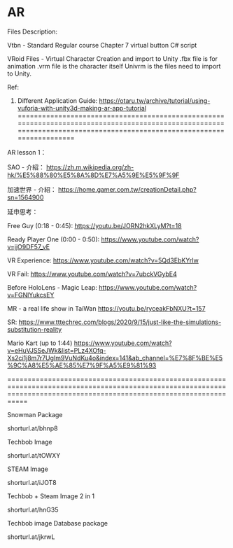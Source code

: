 # AR

Files Description:

Vtbn - Standard Regular course Chapter 7 virtual button C# script

VRoid Files - Virtual Character Creation and import to Unity
              .fbx file is for animation
              .vrm file is the character itself
              Univrm is the files need to import to Unity.
              
             
Ref:

1. Different Application Guide:
https://otaru.tw/archive/tutorial/using-vuforia-with-unity3d-making-ar-app-tutorial
=======================================================================================================================================================================

AR lesson 1：

SAO - 介紹：
https://zh.m.wikipedia.org/zh-hk/%E5%88%80%E5%8A%8D%E7%A5%9E%E5%9F%9F

加速世界 - 介紹：
https://home.gamer.com.tw/creationDetail.php?sn=1564900

延申思考：

Free Guy (0:18 - 0:45):
https://youtu.be/JORN2hkXLyM?t=18

Ready Player One (0:00 - 0:50):
https://www.youtube.com/watch?v=jjO9DF57_vE

VR Experience: 
https://www.youtube.com/watch?v=5Qd3EbKYrIw

VR Fail: 
https://www.youtube.com/watch?v=7ubckVGybE4

Before HoloLens - Magic Leap:
https://www.youtube.com/watch?v=FGNlYukcsEY

MR - a real life show in TaiWan
https://youtu.be/ryceakFbNXU?t=157

SR:
https://www.tttechrec.com/blogs/2020/9/15/just-like-the-simulations-substitution-reality

Mario Kart (up to 1:44)
https://www.youtube.com/watch?v=eHuVJSSeJWk&list=PLz4XOfq-Xs2ci1j8m7r7UgIm9VuNdKu4o&index=141&ab_channel=%E7%8F%BE%E5%9C%A8%E5%AE%85%E7%9F%A5%E9%81%93


=======================================================================================================================================================================

Snowman Package

shorturl.at/bhnp8

Techbob Image

shorturl.at/tOWXY

STEAM Image

shorturl.at/iJOT8

Techbob + Steam Image 2 in 1

shorturl.at/hnG35

Techbob image Database package

shorturl.at/jkrwL
